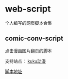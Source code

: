 # web-script
个人编写的网页脚本合集

## comic-conv-script
点击漫画图片翻页的脚本

支持站点：
[kuku动漫](http://comic.kukudm.com/)

[脚本地址](https://greasyfork.org/zh-CN/scripts/33966-%E6%BC%AB%E7%94%BB%E7%BF%BB%E9%A1%B5%E8%84%9A%E6%9C%AC)

